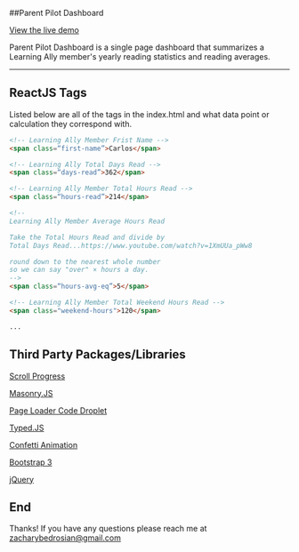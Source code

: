 ##Parent Pilot Dashboard

[View the live demo](http://zacharybedrosian.com/LEARNING/V8/index.html)

Parent Pilot Dashboard is a single page dashboard that summarizes a Learning Ally member's yearly reading statistics and reading averages.

---

ReactJS Tags
------------
Listed below are all of the tags in the index.html and what data point or calculation they correspond with.

~~~ html
<!-- Learning Ally Member Frist Name -->
<span class=“first-name”>Carlos</span>

<!-- Learning Ally Total Days Read -->
<span class=“days-read”>362</span>

<!-- Learning Ally Member Total Hours Read -->
<span class=“hours-read”>214</span>

<!-- 
Learning Ally Member Average Hours Read 

Take the Total Hours Read and divide by
Total Days Read...https://www.youtube.com/watch?v=1XmUUa_pWw8

round down to the nearest whole number
so we can say "over" × hours a day.
-->
<span class=“hours-avg-eq”>5</span>

<!-- Learning Ally Member Total Weekend Hours Read -->
<span class="weekend-hours">120</span>

...
~~~

Third Party Packages/Libraries
---
[Scroll Progress](https://github.com/jeremenichelli/scrollProgress)

[Masonry.JS](http://masonry.desandro.com/)

[Page Loader Code Droplet](http://tympanus.net/codrops/2014/08/05/page-preloading-effect/)

[Typed.JS](https://github.com/mattboldt/typed.js/)

[Confetti Animation](http://codepen.io/iprodev/full/azpWBr/)

[Bootstrap 3](http://getbootstrap.com/)

[jQuery](https://jquery.com/)

End
---

Thanks! If you have any questions please reach me at zacharybedrosian@gmail.com

